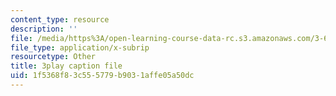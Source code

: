 ```yaml
---
content_type: resource
description: ''
file: /media/https%3A/open-learning-course-data-rc.s3.amazonaws.com/3-60-symmetry-structure-and-tensor-properties-of-materials-fall-2005/1f5368f83c555779b9031affe05a50dc_Z7ftUJAx-1E.vtt
file_type: application/x-subrip
resourcetype: Other
title: 3play caption file
uid: 1f5368f8-3c55-5779-b903-1affe05a50dc
---
```

